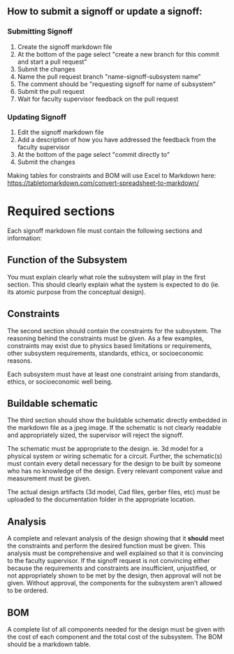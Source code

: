 ## How to submit a signoff or update a signoff:

### Submitting Signoff
1. Create the signoff markdown file 
2. At the bottom of the page select "create a new branch for this commit and start a pull request"
3. Submit the changes 
4. Name the pull request branch "name-signoff-subsystem name"
5. The comment should be "requesting signoff for name of subsystem"
6. Submit the pull request
7. Wait for faculty supervisor feedback on the pull request

### Updating Signoff

1. Edit the signoff markdown file 
2. Add a description of how you have addressed the feedback from the faculty supervisor
3. At the bottom of the page select "commit directly to"
4. Submit the changes 

Making tables for constraints and BOM will use Excel to Markdown here:
https://tabletomarkdown.com/convert-spreadsheet-to-markdown/

# Required sections

Each signoff markdown file must contain the following sections and information:

## Function of the Subsystem

You must explain clearly what role the subsystem will play in the first section. This should clearly explain what the system is expected to do (ie. its atomic purpose from the conceptual design).

## Constraints

The second section should contain the constraints for the subsystem. The reasoning behind the constraints must be given. As a few examples, constraints may exist due to physics based limitations or requirements, other subsystem requirements, standards, ethics, or socioeconomic reasons. 

Each subsystem must have at least one constraint arising from standards, ethics, or socioeconomic well being.

## Buildable schematic 

The third section should show the buildable schematic directly embedded in the markdown file as a jpeg image. If the schematic is not clearly readable and appropriately sized, the supervisor will reject the signoff. 

The schematic must be appropriate to the design. ie. 3d model for a physical system or wiring schematic for a circuit. Further, the schematic(s) must contain every detail necessary for the design to be built by someone who has no knowledge of the design. Every relevant component value and measurement must be given.

The actual design artifacts (3d model, Cad files, gerber files, etc) must be uploaded to the documentation folder in the appropriate location.

## Analysis

A complete and relevant analysis of the design showing that it **should** meet the constraints and perform the desired function must be given. This analysis must be comprehensive and well explained so that it is convincing to the faculty supervisor. If the signoff request is not convincing either because the requirements and constraints are insufficient, unjustified, or not appropriately shown to be met by the design, then approval will not be given. Without approval, the components for the subsystem aren't allowed to be ordered. 

## BOM

A complete list of all components needed for the design must be given with the cost of each component and the total cost of the subsystem. The BOM should be a markdown table.
